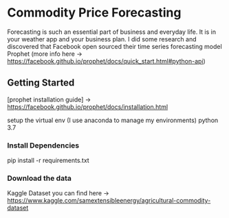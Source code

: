 # Commodity Price Forecasting

Forecasting is such an essential part of business and everyday life. It is in your weather app and your business plan. I did some research and discovered that Facebook open sourced their time series forecasting model Prophet (more info here -> https://facebook.github.io/prophet/docs/quick_start.html#python-api)

## Getting Started

[prophet installation guide] -> https://facebook.github.io/prophet/docs/installation.html

setup the virtual env (I use anaconda to manage my environments)
python 3.7

### Install Dependencies

pip install -r requirements.txt

### Download the data

Kaggle Dataset you can find here -> https://www.kaggle.com/samextensibleenergy/agricultural-commodity-dataset 

